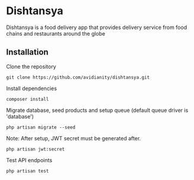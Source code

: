 # Dishtansya

Dishtansya is a food delivery app that provides delivery service from food chains and
restaurants around the globe

## Installation

Clone the repository

```shell
git clone https://github.com/avidianity/dishtansya.git
```

Install dependencies

```shell
composer install
```

Migrate database, seed products and setup queue (default queue driver is 'database')

```shell
php artisan migrate --seed
```

Note: After setup, JWT secret must be generated after.

```shell
php artisan jwt:secret
```

Test API endpoints

```shell
php artisan test
```
